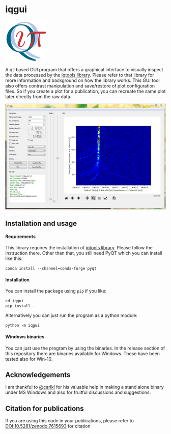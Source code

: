 # iqgui

<img src="https://raw.githubusercontent.com/xaratustrah/iqgui/master/iqgui/rsrc/icon.png" width="128">

A qt-based GUI program that offers a graphical interface to visually inspect the data processed by the [iqtools library](https://github.com/xaratustrah/iqtools). Please refer to that library for more information and background on how the library works. This GUI tool also offers contrast manipulation and save/restore of plot configuration files. So if you create a plot for a publication, you can recreate the same plot later directly from the raw data.

![iq_suite](https://raw.githubusercontent.com/xaratustrah/iqgui/master/iqgui/rsrc/screenshot.png)


## Installation and usage

#### Requirements

This library requires the installation of [iqtools library](https://github.com/xaratustrah/iqtools). Please follow the instruction there. Other than that, you still need PyQT which you can install like this:

    conda install --channel=conda-forge pyqt

#### Installation

You can install the package using `pip` if you like:

    cd iqgui
    pip install .

Alternatively you can just run the program as a python module:

    python -m iqgui


#### Windows binaries

You can just use the program by using the binaries. In the release section of this repository there are binaries available for Windows. These have been tested also for Win-10.


## Acknowledgements
I am thankful to [@carlkl](https://github.com/carlkl) for his valuable help in making a stand alone binary under MS Windows and also for fruitful discussions and suggestions.


## Citation for publications

If you are using this code in your publications, please refer to [DOI:10.5281/zenodo.7615693](https://doi.org/10.5281/zenodo.7615693) for citation

